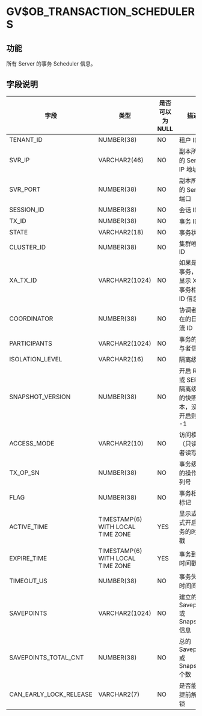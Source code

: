 # GV$OB_TRANSACTION_SCHEDULERS

## 功能

所有 Server 的事务 Scheduler 信息。

## 字段说明

| **字段** | **类型** | **是否可以为 NULL** | **描述** |
| --- | --- | --- | --- |
| TENANT_ID | NUMBER(38) | NO | 租户 ID |
| SVR_IP | VARCHAR2(46) | NO | 副本所在的 Server IP 地址 |
| SVR_PORT | NUMBER(38) | NO | 副本所在的 Server 端口 |
| SESSION_ID | NUMBER(38) | NO | 会话 ID |
| TX_ID | NUMBER(38) | NO | 事务 ID |
| STATE | VARCHAR2(18) | NO | 事务状态 |
| CLUSTER_ID | NUMBER(38) | NO | 集群唯一 ID |
| XA_TX_ID | VARCHAR2(1024) | NO | 如果是 XA 事务，则显示 XA 事务相关 ID 信息 |
| COORDINATOR | NUMBER(38) | NO | 协调者所在的日志流 ID |
| PARTICIPANTS | VARCHAR2(1024) | NO | 事务的参与者信息 |
| ISOLATION_LEVEL | VARCHAR2(16) | NO | 隔离级别 |
| SNAPSHOT_VERSION | NUMBER(38) | NO | 开启 RR  或 SERIAL 隔离级别的快照版本，没有开启则为 -1 |
| ACCESS_MODE | VARCHAR2(10) | NO | 访问模式（只读或者读写） |
| TX_OP_SN | NUMBER(38) | NO | 事务级别的操作序列号 |
| FLAG | NUMBER(38) | NO | 事务相关标记 |
| ACTIVE_TIME | TIMESTAMP(6) WITH LOCAL TIME ZONE | YES | 显示或隐式开启事务的时间戳 |
| EXPIRE_TIME | TIMESTAMP(6) WITH LOCAL TIME ZONE | YES | 事务到期时间戳 |
| TIMEOUT_US | NUMBER(38) | NO | 事务失效时间间隔 |
| SAVEPOINTS | VARCHAR2(1024) | NO | 建立的 Savepoint 或 Snapshot 信息 |
| SAVEPOINTS_TOTAL_CNT | NUMBER(38) | NO | 总的 Savepoint 或 Snapshot 个数 |
| CAN_EARLY_LOCK_RELEASE | VARCHAR2(7) | NO | 是否能够提前解行锁 |
